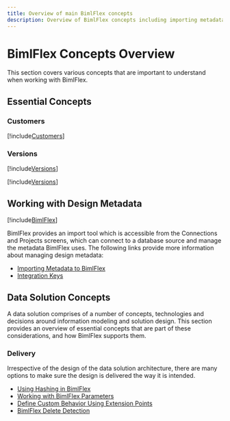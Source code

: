 ```yaml
---
title: Overview of main BimlFlex concepts
description: Overview of BimlFlex concepts including importing metadata, templates, integration keys, load parameters, and delete detection
---
```

# BimlFlex Concepts Overview

This section covers various concepts that are important to understand when working with BimlFlex.

## Essential Concepts

### Customers

[!include[Customers](../concepts/_incl-header-customer.md)]

### Versions

[!include[Versions](../concepts/_incl-header-version.md)]

[!include[Versions](../metadata-editors/_incl-header-version.md)]

## Working with Design Metadata

[!include[BimlFlex](../metadata-editors/_incl-header-bimlflex-app.md)]

BimlFlex provides an import tool which is accessible from the Connections and Projects screens, which can connect to a database source and manage the metadata BimlFlex uses. The following links provide more information about managing design metadata:

* [Importing Metadata to BimlFlex](bimlflex-concepts-importing-metadata)
* [Integration Keys](bimlflex-concept-integration-keys)

## Data Solution Concepts

A data solution comprises of a number of concepts, technologies and decisions around information modeling and solution design. This section provides an overview of essential concepts that are part of these considerations, and how BimlFlex supports them.

### Delivery

Irrespective of the design of the data solution architecture, there are many options to make sure the design is delivered the way it is intended.

* [Using Hashing in BimlFlex](bimlflex-concepts-hashing)
* [Working with BimlFlex Parameters](bimlflex-concepts-metadata-parameters)
* [Define Custom Behavior Using Extension Points](bimlflex-concepts-extension-points)
* [BimlFlex Delete Detection](bimlflex-concepts-delete-detection)
